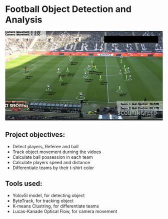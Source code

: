 # Football Object Detection and Analysis
![Alt text](https://github.com/GhaydaMal/Football_ObjectDetection_and_Analysis/blob/main/Fooball_results.png) 

## Project objectives:
 - Detect players, Referee and ball
 - Track object movement durning the vidoes
 - Calculate ball possession in each team
 - Calculate players speed and distance 
 - Differentiate teams by their t-shirt color

## Tools used:
- Yolov5l model, for detecting object
- ByteTrack, for tracking object
- K-means Clustring, for differentiate teams
- Lucas-Kanade Optical Flow, for camera movement 
